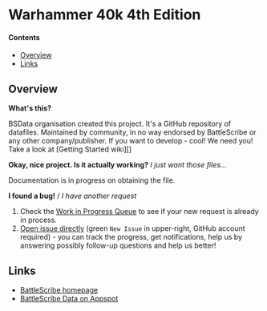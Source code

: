 Warhammer 40k 4th Edition
==================

#### Contents ####

* [Overview][]
* [Links][]

## Overview ##
[Overview]: #overview

__What's this?__

BSData organisation created this project. It's a GitHub repository of datafiles.
Maintained by community, in no way endorsed by BattleScribe or any other company/publisher. If you want
to develop - cool! We need you! Take a look at [Getting Started wiki][]

__Okay, nice project. Is it actually working?__ _I just want those files..._

Documentation is in progress on obtaining the file.

__I found a bug!__ / *I have another request*


1. Check the [Work in Progress Queue][] to see if your new request is already in process.
2. [Open issue directly][] (green `New Issue` in upper-right, GitHub account required) - you can track the progress, get notifications, help us by answering possibly follow-up questions and help us better!

## Links ##
[Links]: #links

* [BattleScribe homepage][]
* [BattleScribe Data on Appspot][]

[Data File]: https://github.com/ksnyder1986/Warhammer-40k-3rd-Edition/releases/latest/Warhammer-40k-3rd-Edition.latest.bsi
[Open Issue directly]: https://github.com/ksnyder1986/Warhammer-40k-3rd-Edition/issues
[BattleScribe homepage]: http://www.battlescribe.net/
[BattleScribe Data on Appspot]: http://battlescribedata.appspot.com/#/repos
[Work in Progress Queue]: https://github.com/ksnyder1986/Warhammer-40k-3rd-Edition/milestone/1

